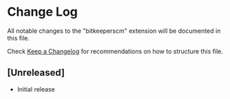 # Change Log

All notable changes to the "bitkeeperscm" extension will be documented in this file.

Check [Keep a Changelog](http://keepachangelog.com/) for recommendations on how to structure this file.

## [Unreleased]

- Initial release